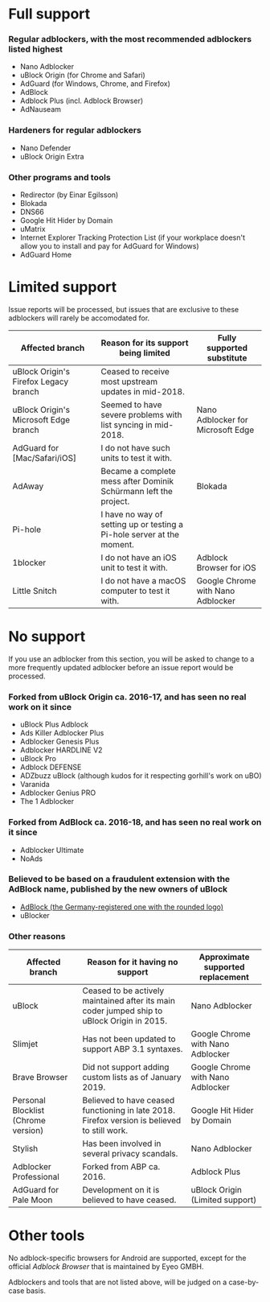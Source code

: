 # Full support

### Regular adblockers, with the most recommended adblockers listed highest

* Nano Adblocker
* uBlock Origin (for Chrome and Safari)
* AdGuard (for Windows, Chrome, and Firefox)
* AdBlock
* Adblock Plus (incl. Adblock Browser)
* AdNauseam

### Hardeners for regular adblockers

* Nano Defender
* uBlock Origin Extra

### Other programs and tools

* Redirector (by Einar Egilsson)
* Blokada
* DNS66
* Google Hit Hider by Domain
* uMatrix
* Internet Explorer Tracking Protection List (if your workplace doesn't allow you to install and pay for AdGuard for Windows)
* AdGuard Home

# Limited support

Issue reports will be processed, but issues that are exclusive to these adblockers will rarely be accomodated for.

| Affected branch | Reason for its support being limited | Fully supported substitute |
| - | - | - |
| uBlock Origin's Firefox Legacy branch | Ceased to receive most upstream updates in mid-2018. | |
| uBlock Origin's Microsoft Edge branch | Seemed to have severe problems with list syncing in mid-2018. | Nano Adblocker for Microsoft Edge |
| AdGuard for [Mac/Safari/iOS] | I do not have such units to test it with. | |
| AdAway | Became a complete mess after Dominik Schürmann left the project. | Blokada |
| Pi-hole | I have no way of setting up or testing a Pi-hole server at the moment. | |
| 1blocker | I do not have an iOS unit to test it with. | Adblock Browser for iOS | | 
| Little Snitch | I do not have a macOS computer to test it with. | Google Chrome with Nano Adblocker | |

# No support

If you use an adblocker from this section, you will be asked to change to a more frequently updated adblocker before an issue report would be processed.

### Forked from uBlock Origin ca. 2016-17, and has seen no real work on it since

* uBlock Plus Adblock
* Ads Killer Adblocker Plus
* Adblocker Genesis Plus
* Adblocker HARDLINE V2
* uBlock Pro
* Adblock DEFENSE
* ADZbuzz uBlock (although kudos for it respecting gorhill's work on uBO)
* Varanida
* Adblocker Genius PRO
* The 1 Adblocker

### Forked from AdBlock ca. 2016-18, and has seen no real work on it since

* Adblocker Ultimate
* NoAds

### Believed to be based on a fraudulent extension with the AdBlock name, published by the new owners of uBlock

* [AdBlock (the Germany-registered one with the rounded logo)](https://chrome.google.com/webstore/detail/adblock/dgpfeomibahlpbobpnjpcobpechebadh)
* uBlocker

### Other reasons

| Affected branch | Reason for it having no support | Approximate supported replacement |
| - | - | - |
| uBlock | Ceased to be actively maintained after its main coder jumped ship to uBlock Origin in 2015. | Nano Adblocker |
| Slimjet | Has not been updated to support ABP 3.1 syntaxes. | Google Chrome with Nano Adblocker |
| Brave Browser | Did not support adding custom lists as of January 2019. | Google Chrome with Nano Adblocker |
| Personal Blocklist (Chrome version) | Believed to have ceased functioning in late 2018. Firefox version is believed to still work. | Google Hit Hider by Domain |
| Stylish | Has been involved in several privacy scandals. | Nano Adblocker |
| Adblocker Professional | Forked from ABP ca. 2016. | Adblock Plus |
| AdGuard for Pale Moon | Development on it is believed to have ceased. | uBlock Origin (Limited support) |

# Other tools

No adblock-specific browsers for Android are supported, except for the official *Adblock Browser* that is maintained by Eyeo GMBH.

Adblockers and tools that are not listed above, will be judged on a case-by-case basis.
